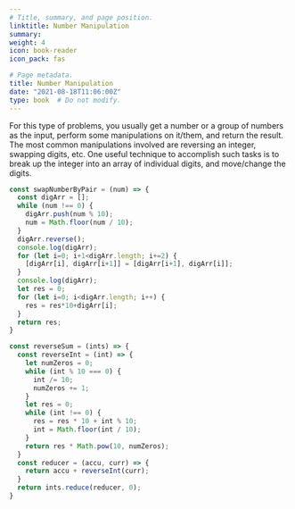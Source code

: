 ```yaml
---
# Title, summary, and page position.
linktitle: Number Manipulation
summary: 
weight: 4
icon: book-reader
icon_pack: fas

# Page metadata.
title: Number Manipulation
date: "2021-08-18T11:06:00Z"
type: book  # Do not modify.
---
```


For this type of problems, you usually get a number or a group of numbers as the input, perform some manipulations on it/them, and return the result. The most common manipulations involved are reversing an integer, swapping digits, etc. One useful technique to accomplish such tasks is to break up the integer into an array of individual digits, and move/change the digits.

```js
const swapNumberByPair = (num) => {
  const digArr = [];
  while (num !== 0) {
    digArr.push(num % 10);
    num = Math.floor(num / 10);
  }
  digArr.reverse();
  console.log(digArr);
  for (let i=0; i+1<digArr.length; i+=2) {
    [digArr[i], digArr[i+1]] = [digArr[i+1], digArr[i]];
  }
  console.log(digArr);
  let res = 0;
  for (let i=0; i<digArr.length; i++) {
    res = res*10+digArr[i];
  }
  return res; 
}
```

```js
const reverseSum = (ints) => {
  const reverseInt = (int) => {
    let numZeros = 0;
    while (int % 10 === 0) {
      int /= 10;
      numZeros += 1;
    }
    let res = 0;
    while (int !== 0) {
      res = res * 10 + int % 10;
      int = Math.floor(int / 10);
    }
    return res * Math.pow(10, numZeros);
  }
  const reducer = (accu, curr) => {
    return accu + reverseInt(curr);
  }
  return ints.reduce(reducer, 0);
}
```